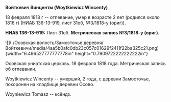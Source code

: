 **Войткевич Винценты (Woytkiewicz Wincenty)**

18 февраля 1818 г -- отпевание, умер в возрасте 2 лет (родился около
1816 г) (НИАБ 136-13-919, лист 31об, №3/1818-у (ориг)).

**НИАБ 136-13-919:** Лист 31об. **Метрическая запись №3/1818-у (ориг).**

![](./Осовская волость/Замосточье деревня/Войткевичи/media/4aa5b0afc0db23c057c01629f2411f22ba325c21.png){width="6.496527777777778in"
height="0.7909722222222222in"}

Осовская униатская церковь. 18 февраля 1818 года. Метрическая запись об
отпевании.

Woytkiewicz Wincenty -- умерший, 2 года, с деревни Замосточье, похоронен
на кладбище деревни Осово.

Woyniewicz Tomasz -- ксёндз.
